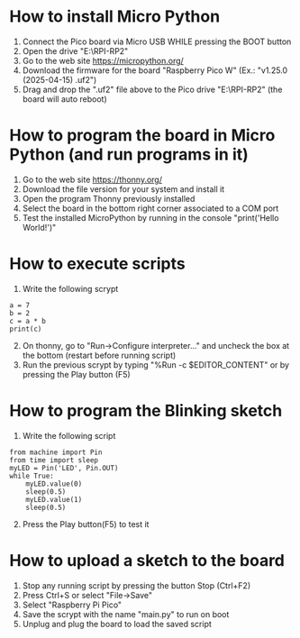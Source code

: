 # How to install Micro Python
1. Connect the Pico board via Micro USB WHILE pressing the BOOT button
2. Open the drive "E:\RPI-RP2"
3. Go to the web site https://micropython.org/
4. Download the firmware for the board "Raspberry Pico W" (Ex.: "v1.25.0 (2025-04-15) .uf2")
5. Drag and drop the ".uf2" file above to the Pico drive "E:\RPI-RP2" (the board will auto reboot)


# How to program the board in Micro Python (and run programs in it)
1. Go to the web site https://thonny.org/
2. Download the file version for your system and install it
3. Open the program Thonny previously installed
4. Select the board in the bottom right corner associated to a COM port
5. Test the installed MicroPython by running in the console "print('Hello World!')"


# How to execute scripts
1. Write the following scrypt
```
a = 7
b = 2
c = a * b
print(c)
```
2. On thonny, go to "Run->Configure interpreter..." and uncheck the box at the bottom (restart before running script)
3. Run the previous scrypt by typing "%Run -c $EDITOR_CONTENT" or by pressing the Play button (F5)


# How to program the Blinking sketch
1. Write the following script
```
from machine import Pin
from time import sleep
myLED = Pin('LED', Pin.OUT)
while True:
    myLED.value(0)
    sleep(0.5)
    myLED.value(1)
    sleep(0.5)
```
2. Press the Play button(F5) to test it


# How to upload a sketch to the board
1. Stop any running script by pressing the button Stop (Ctrl+F2)
2. Press Ctrl+S or select "File->Save"
3. Select "Raspberry Pi Pico"
4. Save the scrypt with the name "main.py" to run on boot
5. Unplug and plug the board to load the saved script


